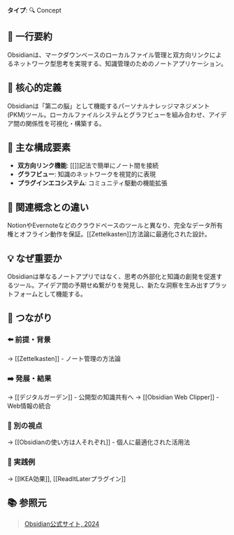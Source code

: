 **タイプ**: 🔍 Concept

## 📝 一行要約
Obsidianは、マークダウンベースのローカルファイル管理と双方向リンクによるネットワーク型思考を実現する、知識管理のためのノートアプリケーション。

## 🎯 核心的定義
Obsidianは「第二の脳」として機能するパーソナルナレッジマネジメント(PKM)ツール。ローカルファイルシステムとグラフビューを組み合わせ、アイデア間の関係性を可視化・構築する。

## 🌟 主な構成要素
- **双方向リンク機能**: [[]]記法で簡単にノート間を接続
- **グラフビュー**: 知識のネットワークを視覚的に表現
- **プラグインエコシステム**: コミュニティ駆動の機能拡張

## 🔄 関連概念との違い
NotionやEvernoteなどのクラウドベースのツールと異なり、完全なデータ所有権とオフライン動作を保証。[[Zettelkasten]]方法論に最適化された設計。

## 💡 なぜ重要か
Obsidianは単なるノートアプリではなく、思考の外部化と知識の創発を促進するツール。アイデア間の予期せぬ繋がりを発見し、新たな洞察を生み出すプラットフォームとして機能する。

## 🔗 つながり
### ⬅️ 前提・背景
→ [[Zettelkasten]] - ノート管理の方法論

### ➡️ 発展・結果
→ [[デジタルガーデン]] - 公開型の知識共有へ
→ [[Obsidian Web Clipper]] - Web情報の統合

### 🔀 別の視点
→ [[Obsidianの使い方は人それぞれ]] - 個人に最適化された活用法

### 🎯 実践例
→ [[IKEA効果]], [[ReadItLaterプラグイン]]

## 📚 参照元
> [Obsidian公式サイト, 2024](https://obsidian.md)